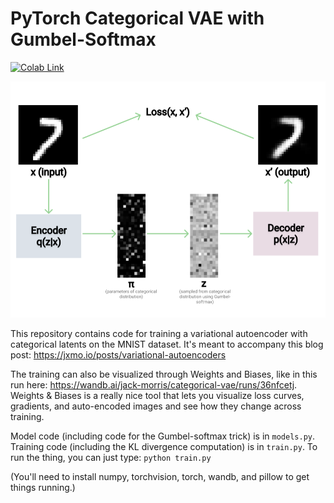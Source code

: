 # PyTorch Categorical VAE with Gumbel-Softmax

<a href="ttps://colab.research.google.com/drive/1nGoz0mOA85X04xzn-EfudDTv2_Co1qM1">
    <img src="https://colab.research.google.com/assets/colab-badge.svg" alt="Colab Link" height="18">
</a>

![discrete_vae_flowchart](images/discrete_vae_flowchart.png)

This repository contains code for training a variational autoencoder with categorical latents on the MNIST dataset. It's meant to accompany this blog post: https://jxmo.io/posts/variational-autoencoders

The training can also be visualized through Weights and Biases, like in this run here: https://wandb.ai/jack-morris/categorical-vae/runs/36nfcetj. Weights & Biases is a really nice tool that lets you visualize loss curves, gradients, and auto-encoded images and see how they change across training.

Model code (including code for the Gumbel-softmax trick) is in `models.py`. Training code (including the KL divergence computation) is in `train.py`. To run the thing, you can just type:
```python train.py```

(You'll need to install numpy, torchvision, torch, wandb, and pillow to get things running.)